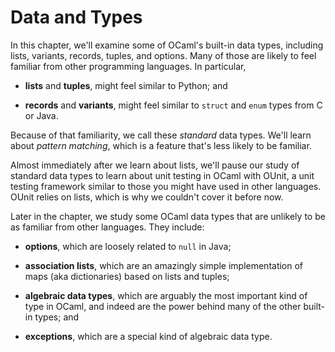# Data and Types

In this chapter, we'll examine some of OCaml's built-in data types, including
lists, variants, records, tuples, and options. Many of those are likely to feel
familiar from other programming languages. In particular,

- **lists** and **tuples**, might feel similar to Python; and

- **records** and **variants**, might feel similar to `struct` and `enum` types
  from C or Java.

Because of that familiarity, we call these *standard* data types. We'll learn
about *pattern matching*, which is a feature that's less likely to be familiar.

Almost immediately after we learn about lists, we'll pause our study of standard
data types to learn about unit testing in OCaml with OUnit, a unit testing
framework similar to those you might have used in other languages. OUnit relies
on lists, which is why we couldn't cover it before now.

Later in the chapter, we study some OCaml data types that are unlikely to be as
familiar from other languages. They include:

- **options**, which are loosely related to `null` in Java;

- **association lists**, which are an amazingly simple implementation
  of maps (aka dictionaries) based on lists and tuples;

- **algebraic data types**, which are arguably the most important
  kind of type in OCaml, and indeed are the power behind many
  of the other built-in types; and

- **exceptions**, which are a special kind of algebraic data type.

